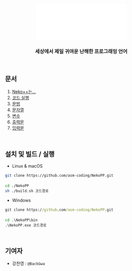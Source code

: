 <div align="center">
<img src="./res/NekoPP_image.png" width="300">

### **세상에서 제일 귀여운 난해한 프로그래밍 언어**

</div>

<br>

## **문서**
1. [Neko++는...](./docs/NekoPP.md)
1. [코드 실행](./docs/코드실행.md)
1. [문법](./docs/문법.md)
1. [문자열](./docs/문자열.md)
1. [변수](./docs/변수.md)
1. [출력문](./docs/출력문.md)
1. [입력문](./docs/입력문.md)

<br>

## **설치 및 빌드 / 실행**
* Linux & macOS
```sh
git clone https://github.com/asm-coding/NekoPP.git

cd ./NekoPP
sh ./build.sh 코드경로
```
* Windows
```bat
git clone https://github.com/asm-coding/NekoPP.git

cd .\NekoPP\bin
.\NekoPP.exe 코드경로
```

<br>

## **기여자**
- 강찬영 : `@BackGwa`